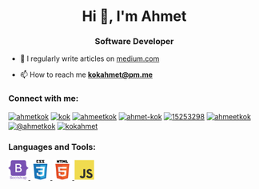 <h1 align="center">Hi 👋, I'm Ahmet</h1>
<h3 align="center">Software Developer</h3>

- 📝 I regularly write articles on [medium.com](ahmetkok.medium.com/)

- 📫 How to reach me **kokahmet@pm.me**

<h3 align="left">Connect with me:</h3>
<p align="left">
<a href="https://codepen.io/ahmetkok" target="blank"><img align="center" src="https://raw.githubusercontent.com/rahuldkjain/github-profile-readme-generator/master/src/images/icons/Social/codepen.svg" alt="ahmetkok" height="30" width="40" /></a>
<a href="https://dev.to/kok" target="blank"><img align="center" src="https://cdn.jsdelivr.net/npm/simple-icons@3.0.1/icons/dev-dot-to.svg" alt="kok" height="30" width="40" /></a>
<a href="https://twitter.com/ahmeetkok" target="blank"><img align="center" src="https://raw.githubusercontent.com/rahuldkjain/github-profile-readme-generator/master/src/images/icons/Social/twitter.svg" alt="ahmeetkok" height="30" width="40" /></a>
<a href="https://linkedin.com/in/ahmet-kok" target="blank"><img align="center" src="https://raw.githubusercontent.com/rahuldkjain/github-profile-readme-generator/master/src/images/icons/Social/linked-in-alt.svg" alt="ahmet-kok" height="30" width="40" /></a>
<a href="https://stackoverflow.com/users/15253298" target="blank"><img align="center" src="https://raw.githubusercontent.com/rahuldkjain/github-profile-readme-generator/master/src/images/icons/Social/stack-overflow.svg" alt="15253298" height="30" width="40" /></a>
<a href="https://instagram.com/ahmeetkok" target="blank"><img align="center" src="https://raw.githubusercontent.com/rahuldkjain/github-profile-readme-generator/master/src/images/icons/Social/instagram.svg" alt="ahmeetkok" height="30" width="40" /></a>
<a href="https://medium.com/@ahmetkok" target="blank"><img align="center" src="https://raw.githubusercontent.com/rahuldkjain/github-profile-readme-generator/master/src/images/icons/Social/medium.svg" alt="@ahmetkok" height="30" width="40" /></a>
<a href="https://www.hackerrank.com/kokahmet" target="blank"><img align="center" src="https://raw.githubusercontent.com/rahuldkjain/github-profile-readme-generator/master/src/images/icons/Social/hackerrank.svg" alt="kokahmet" height="30" width="40" /></a>
</p>

<h3 align="left">Languages and Tools:</h3>
<p align="left"> <a href="https://getbootstrap.com" target="_blank"> <img src="https://raw.githubusercontent.com/devicons/devicon/master/icons/bootstrap/bootstrap-plain-wordmark.svg" alt="bootstrap" width="40" height="40"/> </a> <a href="https://www.w3schools.com/css/" target="_blank"> <img src="https://raw.githubusercontent.com/devicons/devicon/master/icons/css3/css3-original-wordmark.svg" alt="css3" width="40" height="40"/> </a> <a href="https://www.w3.org/html/" target="_blank"> <img src="https://raw.githubusercontent.com/devicons/devicon/master/icons/html5/html5-original-wordmark.svg" alt="html5" width="40" height="40"/> </a> <a href="https://developer.mozilla.org/en-US/docs/Web/JavaScript" target="_blank"> <img src="https://raw.githubusercontent.com/devicons/devicon/master/icons/javascript/javascript-original.svg" alt="javascript" width="40" height="40"/> </a> </p>
